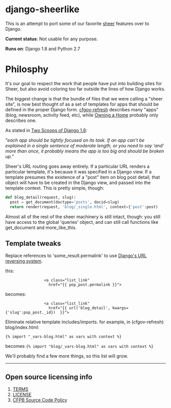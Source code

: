 # django-sheerlike

This is an attempt to port some of our favorite [sheer](https://github.com/cfpb/sheer) features over to Django.

**Current status**: Not usable for any purpose.

**Runs on**: Django 1.8 and Python 2.7

# Philosphy

It's our goal to respect the work that people have put into building sites for Sheer, but also avoid coloring too far outside the lines of how Django works.

The biggest change is that the bundle of files that we were calling a "sheer site", is now best thought of as a set of templates for apps that should be defined in the proper Django form. [cfgov-refresh](https://github.com/cfpb/cfgov-refresh) describes many "apps" (blog, newsroom, activity feed, etc), while [Owning a Home](https://github.com/cfpb/owning-a-home/) probably only describes one.

As stated in [Two Scoops of Django 1.8](http://twoscoopspress.org/products/two-scoops-of-django-1-8):

_"each app should be tightly focused on its task. If an app can’t be explained in a single sentence of moderate length, or you need to say ‘and’ more than once, it probably means the app is too big and should be broken up."_
  
Sheer's URL routing goes away entirely. If a particular URL renders a particular template, it's because it was specified in a Django view. If a template presumes the existence of a "post" item on blog post detail, that object will have to be created in the Django view, and passed into the template context. This is pretty simple, though:

```python
def blog_detail(request, slug):                                                  
  post = get_document(doctype='posts', docid=slug)                             
  return render(request, 'blog/_single.html', context={'post':post) 
```

Almost all of the rest of the sheer machinery is still intact, though: you still have access to the global 'queries' object, and can still call functions like get_document and more_like_this.

## Template tweaks

Replace references to 'some_result.permalink' to use [Django's URL reversing system](https://docs.djangoproject.com/en/1.8/ref/urlresolvers/#django.core.urlresolvers.reverse).

this:
```
                 <a class="list_link"
                   href="{{ pop_post.permalink }}">
```

becomes:
```
                 <a class="list_link"
                   href="{{ url('blog_detail', kwargs={'slug':pop_post._id})  }}">
```

Eliminate relative template includes/imports. for example, in (cfgov-refresh) blog/index.html:

`{% import "_vars-blog.html" as vars with context %}` 

becomes `{% import "blog/_vars-blog.html" as vars with context %}`

We'll probably find a few more things, so this list will grow.

----

## Open source licensing info
1. [TERMS](TERMS.md)
2. [LICENSE](LICENSE)
3. [CFPB Source Code Policy](https://github.com/cfpb/source-code-policy/)
